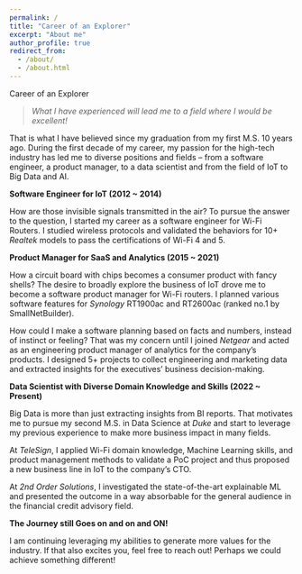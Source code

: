 ```yaml
---
permalink: /
title: "Career of an Explorer"
excerpt: "About me"
author_profile: true
redirect_from: 
  - /about/
  - /about.html
---
```



Career of an Explorer

> *What I have experienced will lead me to a field where I would be excellent!*

That is what I have believed since my graduation from my first M.S. 10 years ago. During the first decade of my career, my passion for the high-tech industry has led me to diverse positions and fields – from a software engineer, a product manager, to a data scientist and from the field of IoT to Big Data and AI. 

**Software Engineer for IoT (2012 ~ 2014)**

How are those invisible signals transmitted in the air? To pursue the answer to the question, I started my career as a software engineer for Wi-Fi Routers. I studied wireless protocols and validated the behaviors for 10+ *Realtek* models to pass the certifications of Wi-Fi 4 and 5. 

**Product Manager for SaaS and Analytics (2015 ~ 2021)**

How a circuit board with chips becomes a consumer product with fancy shells? The desire to broadly explore the business of IoT drove me to become a software product manager for Wi-Fi routers. I planned various software features for *Synology* RT1900ac and RT2600ac (ranked no.1 by SmallNetBuilder).

How could I make a software planning based on facts and numbers, instead of instinct or feeling? That was my concern until I joined *Netgear* and acted as an engineering product manager of analytics for the company’s products. I designed 5+ projects to collect engineering and marketing data and extracted insights for the executives’ business decision-making. 

**Data Scientist with Diverse Domain Knowledge and Skills (2022 ~ Present)**

Big Data is more than just extracting insights from BI reports. That motivates me to pursue my second M.S. in Data Science at *Duke* and start to leverage my previous experience to make more business impact in many fields.

At *TeleSign*, I applied Wi-Fi domain knowledge, Machine Learning skills, and product management methods to validate a PoC project and thus proposed a new business line in IoT to the company’s CTO. 

At *2nd Order Solutions*, I investigated the state-of-the-art explainable ML and presented the outcome in a way absorbable for the general audience in the financial credit advisory field. 

**The Journey still Goes on and on and ON!**

I am continuing leveraging my abilities to generate more values for the industry. If that also excites you, feel free to reach out! Perhaps we could achieve something different!
